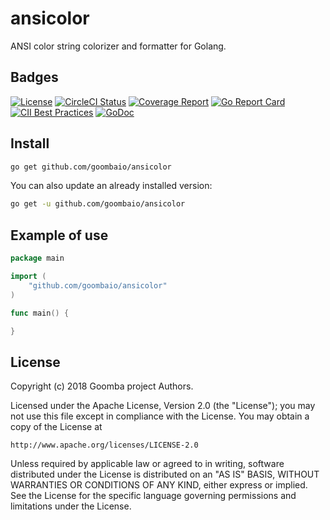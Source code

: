 # ansicolor

ANSI color string colorizer and formatter for Golang.

## Badges

[![License][License-Image]][License-URL]
[![CircleCI Status][CircleCI-Image]][CircleCI-URL]
[![Coverage Report][Coverage-Image]][Coverage-URL]
[![Go Report Card][GoReportCard-Image]][GoReportCard-URL]
[![CII Best Practices][CII-Image]][CII-URL]
[![GoDoc][GoDoc-Image]][GoDoc-URL]

## Install

```bash
go get github.com/goombaio/ansicolor
```

You can also update an already installed version:

```bash
go get -u github.com/goombaio/ansicolor
```

## Example of use

```go
package main

import (
    "github.com/goombaio/ansicolor"
)

func main() {

}
```

## License

Copyright (c) 2018 Goomba project Authors.

Licensed under the Apache License, Version 2.0 (the "License");
you may not use this file except in compliance with the License.
You may obtain a copy of the License at

    http://www.apache.org/licenses/LICENSE-2.0

Unless required by applicable law or agreed to in writing, software
distributed under the License is distributed on an "AS IS" BASIS,
WITHOUT WARRANTIES OR CONDITIONS OF ANY KIND, either express or implied.
See the License for the specific language governing permissions and
limitations under the License.

[License-Image]: https://img.shields.io/badge/License-Apache-blue.svg
[License-URL]: http://opensource.org/licenses/Apache
[CircleCI-Image]: https://circleci.com/gh/goombaio/ansicolor.svg?style=svg
[CircleCI-URL]: https://circleci.com/gh/goombaio/ansicolor
[Coverage-Image]: https://codecov.io/gh/goombaio/ansicolor/branch/master/graph/badge.svg
[Coverage-URL]: https://codecov.io/gh/goombaio/ansicolor
[GoReportCard-Image]: https://goreportcard.com/badge/github.com/goombaio/ansicolor
[GoReportCard-URL]: https://goreportcard.com/report/github.com/goombaio/ansicolor
[CII-Image]: https://bestpractices.coreinfrastructure.org/projects/2215/badge
[CII-URL]: https://bestpractices.coreinfrastructure.org/projects/2215
[GoDoc-Image]: https://godoc.org/github.com/goombaio/ansicolor?status.svg
[GoDoc-URL]: http://godoc.org/github.com/goombaio/ansicolor